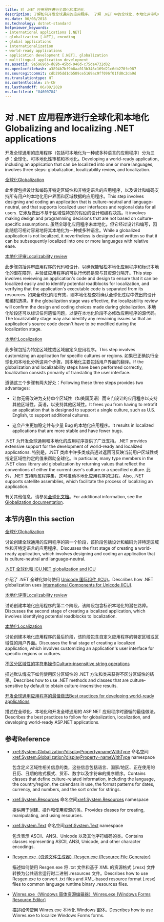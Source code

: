 ```yaml
---
title: 对 .NET 应用程序进行全球化和本地化
description: 了解如何开发全球通用的应用程序。 了解 .NET 中的全球化、本地化评审和本地化。
ms.date: 06/08/2018
ms.technology: dotnet-standard
helpviewer_keywords:
- international applications [.NET]
- globalization [.NET], encoding
- global applications
- internationalization
- world-ready applications
- application development [.NET], globalization
- multilingual application development
ms.assetid: 9a59696b-d89b-45bd-946d-c75da4732d02
ms.openlocfilehash: a3894b7bf9b8aa013b346c169d21c6db270fe987
ms.sourcegitcommit: cdb295dd1db589ce5169ac9ff096f01fd0c2da9d
ms.translationtype: HT
ms.contentlocale: zh-CN
ms.lasthandoff: 06/09/2020
ms.locfileid: "84600784"
---
```

# <a name="globalizing-and-localizing-net-applications"></a><span data-ttu-id="97c9d-104">对 .NET 应用程序进行全球化和本地化</span><span class="sxs-lookup"><span data-stu-id="97c9d-104">Globalizing and localizing .NET applications</span></span>

<span data-ttu-id="97c9d-105">开发全球通用的应用程序（包括可本地化为一种或多种语言的应用程序）分为三步：全球化、可本地化性审核和本地化。</span><span class="sxs-lookup"><span data-stu-id="97c9d-105">Developing a world-ready application, including an application that can be localized into one or more languages, involves three steps: globalization, localizability review, and localization.</span></span>

[<span data-ttu-id="97c9d-106">全球化</span><span class="sxs-lookup"><span data-stu-id="97c9d-106">Globalization</span></span>](globalization.md)

<span data-ttu-id="97c9d-107">此步骤包括设计和编码非特定区域性和非特定语言的应用程序，以及设计和编码支持所有用户的本地化用户界面和区域数据的应用程序。</span><span class="sxs-lookup"><span data-stu-id="97c9d-107">This step involves designing and coding an application that is culture-neutral and language-neutral, and that supports localized user interfaces and regional data for all users.</span></span> <span data-ttu-id="97c9d-108">它涉及做出不基于区域性特定的假设的设计和编程决策。</span><span class="sxs-lookup"><span data-stu-id="97c9d-108">It involves making design and programming decisions that are not based on culture-specific assumptions.</span></span> <span data-ttu-id="97c9d-109">虽然全球化应用程序未本地化，但它经过设计和编写，因此随后可相对容易地将其本地化为一种或多种语言。</span><span class="sxs-lookup"><span data-stu-id="97c9d-109">While a globalized application is not localized, it nevertheless is designed and written so that it can be subsequently localized into one or more languages with relative ease.</span></span>

[<span data-ttu-id="97c9d-110">本地化评审</span><span class="sxs-lookup"><span data-stu-id="97c9d-110">Localizability review</span></span>](localizability-review.md)

<span data-ttu-id="97c9d-111">此步骤包括评审应用程序的代码和设计，以确保能轻松本地化应用程序和标识本地化的潜在障碍，并验证应用程序的可执行代码是否与其资源分隔开。</span><span class="sxs-lookup"><span data-stu-id="97c9d-111">This step involves reviewing an application's code and design to ensure that it can be localized easily and to identify potential roadblocks for localization, and verifying that the application's executable code is separated from its resources.</span></span> <span data-ttu-id="97c9d-112">如果全球化阶段有效，则本地化检查将确认全球化过程中做出的设计和编码选择。</span><span class="sxs-lookup"><span data-stu-id="97c9d-112">If the globalization stage was effective, the localizability review will confirm the design and coding choices made during globalization.</span></span> <span data-ttu-id="97c9d-113">本地化阶段还可以标识任何遗留问题，以便在本地化阶段不必修改应用程序的源代码。</span><span class="sxs-lookup"><span data-stu-id="97c9d-113">The localizability stage may also identify any remaining issues so that an application's source code doesn't have to be modified during the localization stage.</span></span>

[<span data-ttu-id="97c9d-114">本地化</span><span class="sxs-lookup"><span data-stu-id="97c9d-114">Localization</span></span>](localization.md)

<span data-ttu-id="97c9d-115">此步骤包括为特定区域性或区域自定义应用程序。</span><span class="sxs-lookup"><span data-stu-id="97c9d-115">This step involves customizing an application for specific cultures or regions.</span></span> <span data-ttu-id="97c9d-116">如果已正确执行全球化和本地化分析这两个步骤，则本地化主要包括用户界面的翻译。</span><span class="sxs-lookup"><span data-stu-id="97c9d-116">If the globalization and localizability steps have been performed correctly, localization consists primarily of translating the user interface.</span></span>

<span data-ttu-id="97c9d-117">遵循这三个步骤有两大好处：</span><span class="sxs-lookup"><span data-stu-id="97c9d-117">Following these three steps provides two advantages:</span></span>

- <span data-ttu-id="97c9d-118">让你无需改进为支持单个区域性（如美国英语）而专门设计的应用程序以支持其他区域性。英语，以支持其他区域性。</span><span class="sxs-lookup"><span data-stu-id="97c9d-118">It frees you from having to retrofit an application that is designed to support a single culture, such as U.S. English, to support additional cultures.</span></span>

- <span data-ttu-id="97c9d-119">这会产生更加稳定并有少量 Bug 的本地化应用程序。</span><span class="sxs-lookup"><span data-stu-id="97c9d-119">It results in localized applications that are more stable and have fewer bugs.</span></span>

<span data-ttu-id="97c9d-120">.NET 为开发全球通用和本地化的应用程序提供了广泛支持。</span><span class="sxs-lookup"><span data-stu-id="97c9d-120">.NET provides extensive support for the development of world-ready and localized applications.</span></span> <span data-ttu-id="97c9d-121">特别是，.NET 类库中许多类成员通过返回可反映当前用户区域性或指定区域性约定的值来帮助全球化。</span><span class="sxs-lookup"><span data-stu-id="97c9d-121">In particular, many type members in the .NET class library aid globalization by returning values that reflect the conventions of either the current user's culture or a specified culture.</span></span> <span data-ttu-id="97c9d-122">此外，.NET 支持附属程序集，这可推动本地化应用程序的过程。</span><span class="sxs-lookup"><span data-stu-id="97c9d-122">Also, .NET supports satellite assemblies, which facilitate the process of localizing an application.</span></span>

<span data-ttu-id="97c9d-123">有关其他信息，请参见[全球化文档](/globalization/)。</span><span class="sxs-lookup"><span data-stu-id="97c9d-123">For additional information, see the [Globalization documentation](/globalization/).</span></span>

## <a name="in-this-section"></a><span data-ttu-id="97c9d-124">本节内容</span><span class="sxs-lookup"><span data-stu-id="97c9d-124">In this section</span></span>

[<span data-ttu-id="97c9d-125">全球化</span><span class="sxs-lookup"><span data-stu-id="97c9d-125">Globalization</span></span>](globalization.md)

<span data-ttu-id="97c9d-126">讨论创建全球通用的应用程序的第一个阶段，该阶段包括设计和编码为非特定区域性和非特定语言的应用程序。</span><span class="sxs-lookup"><span data-stu-id="97c9d-126">Discusses the first stage of creating a world-ready application, which involves designing and coding an application that is culture-neutral and language-neutral.</span></span>

[<span data-ttu-id="97c9d-127">.NET 全球化和 ICU</span><span class="sxs-lookup"><span data-stu-id="97c9d-127">.NET globalization and ICU</span></span>](globalization-icu.md)

<span data-ttu-id="97c9d-128">介绍了 .NET 全球化如何使用 [Unicode 国际组件 (ICU)](http://site.icu-project.org/home)。</span><span class="sxs-lookup"><span data-stu-id="97c9d-128">Describes how .NET globalization uses [International Components for Unicode (ICU)](http://site.icu-project.org/home).</span></span>

[<span data-ttu-id="97c9d-129">本地化评审</span><span class="sxs-lookup"><span data-stu-id="97c9d-129">Localizability review</span></span>](localizability-review.md)

<span data-ttu-id="97c9d-130">讨论创建本地化应用程序的第二个阶段，该阶段包含标识本地化的潜在路障。</span><span class="sxs-lookup"><span data-stu-id="97c9d-130">Discusses the second stage of creating a localized application, which involves identifying potential roadblocks to localization.</span></span>

[<span data-ttu-id="97c9d-131">本地化</span><span class="sxs-lookup"><span data-stu-id="97c9d-131">Localization</span></span>](localization.md)

<span data-ttu-id="97c9d-132">讨论创建本地化应用程序的最后阶段，该阶段包含自定义应用程序的特定区域或区域性的用户界面。</span><span class="sxs-lookup"><span data-stu-id="97c9d-132">Discusses the final stage of creating a localized application, which involves customizing an application's user interface for specific regions or cultures.</span></span>

[<span data-ttu-id="97c9d-133">不区分区域性的字符串操作</span><span class="sxs-lookup"><span data-stu-id="97c9d-133">Culture-insensitive string operations</span></span>](culture-insensitive-string-operations.md)

<span data-ttu-id="97c9d-134">描述默认情况下如何使用区分区域性的 .NET 方法和类来获得不区分区域性的结果。</span><span class="sxs-lookup"><span data-stu-id="97c9d-134">Describes how to use .NET methods and classes that are culture-sensitive by default to obtain culture-insensitive results.</span></span>

[<span data-ttu-id="97c9d-135">开发全球通用应用程序的最佳做法</span><span class="sxs-lookup"><span data-stu-id="97c9d-135">Best practices for developing world-ready applications</span></span>](best-practices-for-developing-world-ready-apps.md)

<span data-ttu-id="97c9d-136">描述在全球化、本地化和开发全球通用的 ASP.NET 应用程序时遵循的最佳做法。</span><span class="sxs-lookup"><span data-stu-id="97c9d-136">Describes the best practices to follow for globalization, localization, and developing world-ready ASP.NET applications.</span></span>

## <a name="reference"></a><span data-ttu-id="97c9d-137">参考</span><span class="sxs-lookup"><span data-stu-id="97c9d-137">Reference</span></span>

- <span data-ttu-id="97c9d-138"><xref:System.Globalization?displayProperty=nameWithType> 命名空间</span><span class="sxs-lookup"><span data-stu-id="97c9d-138"><xref:System.Globalization?displayProperty=nameWithType> namespace</span></span>

   <span data-ttu-id="97c9d-139">包含定义区域性相关信息的类，这些信息包括语言、国家/地区、正在使用的日历、日期的格式模式、货币、数字以及字符串的排序顺序。</span><span class="sxs-lookup"><span data-stu-id="97c9d-139">Contains classes that define culture-related information, including the language, the country/region, the calendars in use, the format patterns for dates, currency, and numbers, and the sort order for strings.</span></span>

- <span data-ttu-id="97c9d-140"><xref:System.Resources> 命名空间</span><span class="sxs-lookup"><span data-stu-id="97c9d-140"><xref:System.Resources> namespace</span></span>

   <span data-ttu-id="97c9d-141">提供用于创建、操作和使用资源的类。</span><span class="sxs-lookup"><span data-stu-id="97c9d-141">Provides classes for creating, manipulating, and using resources.</span></span>

- <span data-ttu-id="97c9d-142"><xref:System.Text> 命名空间</span><span class="sxs-lookup"><span data-stu-id="97c9d-142"><xref:System.Text> namespace</span></span>

   <span data-ttu-id="97c9d-143">包含表示 ASCII、ANSI、Unicode 以及其他字符编码的类。</span><span class="sxs-lookup"><span data-stu-id="97c9d-143">Contains classes representing ASCII, ANSI, Unicode, and other character encodings.</span></span>

- [<span data-ttu-id="97c9d-144">Resgen.exe（资源文件生成器）</span><span class="sxs-lookup"><span data-stu-id="97c9d-144">Resgen.exe (Resource File Generator)</span></span>](../../framework/tools/resgen-exe-resource-file-generator.md)

   <span data-ttu-id="97c9d-145">描述如何使用 Resgen.exe 将 .txt 文件和基于 XML 的资源格式 (.resx) 文件转换为公共语言运行时二进制 .resources 文件。</span><span class="sxs-lookup"><span data-stu-id="97c9d-145">Describes how to use Resgen.exe to convert .txt files and XML-based resource format (.resx) files to common language runtime binary .resources files.</span></span>

- [<span data-ttu-id="97c9d-146">Winres.exe（Windows 窗体资源编辑器）</span><span class="sxs-lookup"><span data-stu-id="97c9d-146">Winres.exe (Windows Forms Resource Editor)</span></span>](../../framework/tools/winres-exe-windows-forms-resource-editor.md)

   <span data-ttu-id="97c9d-147">描述如何使用 Winres.exe 本地化 Windows 窗体。</span><span class="sxs-lookup"><span data-stu-id="97c9d-147">Describes how to use Winres.exe to localize Windows Forms forms.</span></span>
